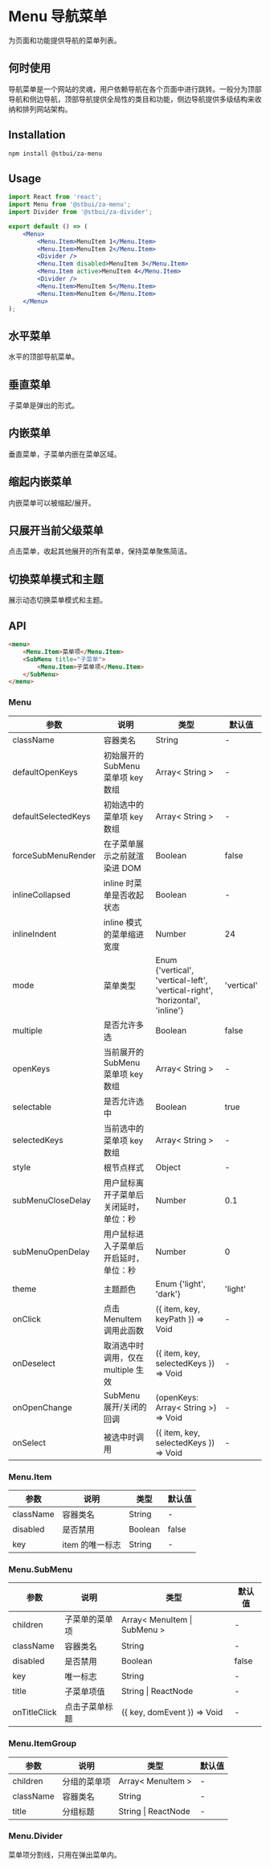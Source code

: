 # Menu 导航菜单

为页面和功能提供导航的菜单列表。

## 何时使用

导航菜单是一个网站的灵魂，用户依赖导航在各个页面中进行跳转。一般分为顶部导航和侧边导航，顶部导航提供全局性的类目和功能，侧边导航提供多级结构来收纳和排列网站架构。

## Installation

```sh
npm install @stbui/za-menu
```

## Usage

```jsx
import React from 'react';
import Menu from '@stbui/za-menu';
import Divider from '@stbui/za-divider';

export default () => (
    <Menu>
        <Menu.Item>MenuItem 1</Menu.Item>
        <Menu.Item>MenuItem 2</Menu.Item>
        <Divider />
        <Menu.Item disabled>MenuItem 3</Menu.Item>
        <Menu.Item active>MenuItem 4</Menu.Item>
        <Divider />
        <Menu.Item>MenuItem 5</Menu.Item>
        <Menu.Item>MenuItem 6</Menu.Item>
    </Menu>
);
```

## 水平菜单

水平的顶部导航菜单。

## 垂直菜单

子菜单是弹出的形式。

## 内嵌菜单

垂直菜单，子菜单内嵌在菜单区域。

## 缩起内嵌菜单

内嵌菜单可以被缩起/展开。

## 只展开当前父级菜单

点击菜单，收起其他展开的所有菜单，保持菜单聚焦简洁。

## 切换菜单模式和主题

展示动态切换菜单模式和主题。

## API

```html
<menu>
    <Menu.Item>菜单项</Menu.Item>
    <SubMenu title="子菜单">
        <Menu.Item>子菜单项</Menu.Item>
    </SubMenu>
</menu>
```

### Menu

| 参数                | 说明                                   | 类型                                                                         | 默认值     |
| ------------------- | -------------------------------------- | ---------------------------------------------------------------------------- | ---------- |
| className           | 容器类名                               | String                                                                       | -          |
| defaultOpenKeys     | 初始展开的 SubMenu 菜单项 key 数组     | Array< String >                                                              | -          |
| defaultSelectedKeys | 初始选中的菜单项 key 数组              | Array< String >                                                              | -          |
| forceSubMenuRender  | 在子菜单展示之前就渲染进 DOM           | Boolean                                                                      | false      |
| inlineCollapsed     | inline 时菜单是否收起状态              | Boolean                                                                      | -          |
| inlineIndent        | inline 模式的菜单缩进宽度              | Number                                                                       | 24         |
| mode                | 菜单类型                               | Enum {'vertical', 'vertical-left', 'vertical-right', 'horizontal', 'inline'} | 'vertical' |
| multiple            | 是否允许多选                           | Boolean                                                                      | false      |
| openKeys            | 当前展开的 SubMenu 菜单项 key 数组     | Array< String >                                                              | -          |
| selectable          | 是否允许选中                           | Boolean                                                                      | true       |
| selectedKeys        | 当前选中的菜单项 key 数组              | Array< String >                                                              | -          |
| style               | 根节点样式                             | Object                                                                       | -          |
| subMenuCloseDelay   | 用户鼠标离开子菜单后关闭延时，单位：秒 | Number                                                                       | 0.1        |
| subMenuOpenDelay    | 用户鼠标进入子菜单后开启延时，单位：秒 | Number                                                                       | 0          |
| theme               | 主题颜色                               | Enum {'light', 'dark'}                                                       | 'light'    |
| onClick             | 点击 MenuItem 调用此函数               | ({ item, key, keyPath }) => Void                                             | -          |
| onDeselect          | 取消选中时调用，仅在 multiple 生效     | ({ item, key, selectedKeys }) => Void                                        | -          |
| onOpenChange        | SubMenu 展开/关闭的回调                | (openKeys: Array< String >) => Void                                          | -          |
| onSelect            | 被选中时调用                           | ({ item, key, selectedKeys }) => Void                                        | -          |

### Menu.Item

| 参数      | 说明            | 类型    | 默认值 |
| --------- | --------------- | ------- | ------ |
| className | 容器类名        | String  | -      |
| disabled  | 是否禁用        | Boolean | false  |
| key       | item 的唯一标志 | String  | -      |

### Menu.SubMenu

| 参数         | 说明           | 类型                         | 默认值 |
| ------------ | -------------- | ---------------------------- | ------ |
| children     | 子菜单的菜单项 | Array< MenuItem \| SubMenu > | -      |
| className    | 容器类名       | String                       | -      |
| disabled     | 是否禁用       | Boolean                      | false  |
| key          | 唯一标志       | String                       | -      |
| title        | 子菜单项值     | String \| ReactNode          | -      |
| onTitleClick | 点击子菜单标题 | ({ key, domEvent }) => Void  | -      |

### Menu.ItemGroup

| 参数      | 说明         | 类型                | 默认值 |
| --------- | ------------ | ------------------- | ------ |
| children  | 分组的菜单项 | Array< MenuItem >   | -      |
| className | 容器类名     | String              | -      |
| title     | 分组标题     | String \| ReactNode | -      |

### Menu.Divider

菜单项分割线，只用在弹出菜单内。
